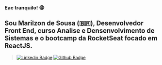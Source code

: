 ### Eae tranquilo! 😁

## Sou Marilzon de Sousa (🇧🇷), Desenvolvedor Front End, curso Analise e Densenvolvimento de Sistemas e o bootcamp da RocketSeat focado em ReactJS.
 
 > [![Linkedin Badge](https://img.shields.io/badge/-LinkedIn-blue?style=flat-square&logo=Linkedin&logoColor=white&link=https://www.linkedin.com/in/marilzon)](https://www.linkedin.com/in/marilzon) 
 > [![Github Badge](https://img.shields.io/badge/-Github-000?style=flat-square&logo=Github&logoColor=white&link=https://marilzon.github.io/maril-dev/)](https://marilzon.github.io/maril-dev/) 
